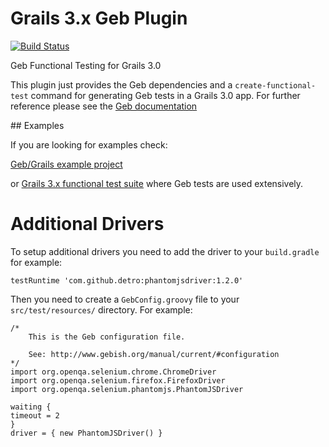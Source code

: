 Grails 3.x Geb Plugin
===

[![Build Status](https://travis-ci.org/grails3-plugins/geb.svg?branch=master)](https://travis-ci.org/grails3-plugins/geb)

Geb Functional Testing for Grails 3.0


This plugin just provides the Geb dependencies and a `create-functional-test` command for generating Geb tests in a Grails 3.0 app. For further reference please see the [Geb documentation](http://www.gebish.org)

## Examples

If you are looking for examples check:

[Geb/Grails example project](https://github.com/grails-samples/geb-example-grails)

or [Grails 3.x functional test suite](https://github.com/grails/grails3-functional-tests) where Geb tests are used extensively.

Additional Drivers
=======

To setup additional drivers you need to add the driver to your `build.gradle` for example:

    testRuntime 'com.github.detro:phantomjsdriver:1.2.0'
   
Then you need to create a `GebConfig.groovy` file to your `src/test/resources/` directory. For example:

	/*
		This is the Geb configuration file.

		See: http://www.gebish.org/manual/current/#configuration
	*/
	import org.openqa.selenium.chrome.ChromeDriver
	import org.openqa.selenium.firefox.FirefoxDriver
	import org.openqa.selenium.phantomjs.PhantomJSDriver

	waiting {
	timeout = 2
	}
	driver = { new PhantomJSDriver() }



